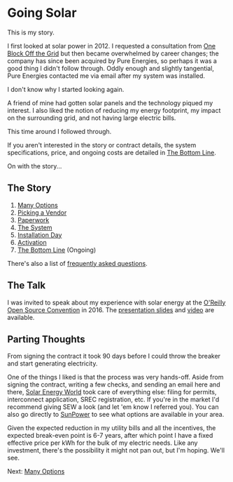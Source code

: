 <!-- title: Going Solar -->
<!-- categories: howto,essay -->
<!-- tags: solar -->
<!-- published: 2014-12-07T15:52:00-05:00 -->
<!-- updated: 2020-08-08T08:54:00-05:00 -->
<!-- summary: A multi-part essay about my experience buying and installing solar panels on my roof. -->

# Going Solar

This is my story.

I first looked at solar power in 2012. I requested a consultation from [One Block Off the Grid](https://en.wikipedia.org/wiki/One_Block_Off_the_Grid) but then became overwhelmed by career changes; the company has since been acquired by Pure Energies, so perhaps it was a good thing I didn't follow through. Oddly enough and slightly tangential, Pure Energies contacted me via email after my system was installed.

I don't know why I started looking again.

A friend of mine had gotten solar panels and the technology piqued my interest. I also liked the notion of reducing my energy footprint, my impact on the surrounding grid, and not having large electric bills.

This time around I followed through.

If you aren't interested in the story or contract details, the system specifications, price, and ongoing costs are detailed in [The Bottom Line](/v2/solar/solar-ongoing.html).

On with the story...

## The Story

1. [Many Options](/v2/solar/solar-options.html)
2. [Picking a Vendor](/v2/solar/solar-vendors.html)
3. [Paperwork](/v2/solar/solar-paperwork.html)
4. [The System](/v2/solar/solar-system.html)
5. [Installation Day](/v2/solar/solar-installation.html)
6. [Activation](/v2/solar/solar-activation.html)
7. [The Bottom Line](/v2/solar/solar-ongoing.html) (Ongoing)

There's also a list of [frequently asked questions](/v2/solar/solar-faq.html).

## The Talk

I was invited to speak about my experience with solar energy at the [O'Reilly Open Source Convention](https://conferences.oreilly.com/oscon/oscon-tx-2016/public/schedule/detail/48709) in 2016. The [presentation slides](https://www.slideshare.net/technmsg/powered-by-the-sun-62161877) and [video](https://www.youtube.com/watch?v=FCeNer9F2wU) are available.

## Parting Thoughts

From signing the contract it took 90 days before I could throw the breaker and start generating electricity.

One of the things I liked is that the process was very hands-off. Aside from signing the contract, writing a few checks, and sending an email here and there, [Solar Energy World](https://www.solarenergyworld.com/) took care of everything else: filing for permits, interconnect application, SREC registration, etc. If you're in the market I'd recommend giving SEW a look (and let 'em know I referred you). You can also go directly to [SunPower](http://mbsy.co/sunpower/alexsolar) to see what options are available in your area.

Given the expected reduction in my utility bills and all the incentives, the expected break-even point is 6-7 years, after which point I have a fixed effective price per kWh for the bulk of my electric needs. Like any investment, there's the possibility it might not pan out, but I'm hoping. We'll see.

Next: [Many Options](/v2/solar/solar-options.html)
